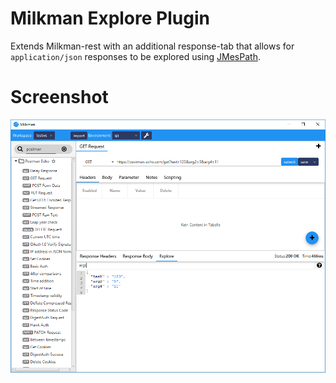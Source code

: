 # Milkman Explore Plugin

Extends Milkman-rest with an additional response-tab that allows for `application/json` responses to be explored using [JMesPath](http://jmespath.org/).

# Screenshot

![img](/img/explore-plugin.png)